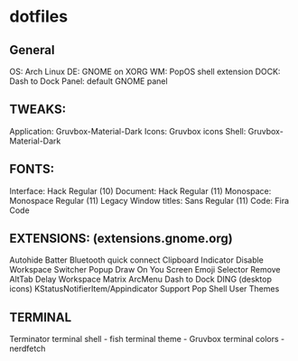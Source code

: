 # dotfiles

## General
OS: Arch Linux
DE: GNOME on XORG
WM: PopOS shell extension
DOCK: Dash to Dock
Panel: default GNOME panel

## TWEAKS:

Application: Gruvbox-Material-Dark
Icons: Gruvbox icons
Shell: Gruvbox-Material-Dark

## FONTS:

Interface: Hack Regular (10)
Document: Hack Regular (11)
Monospace: Monospace Regular (11)
Legacy Window titles: Sans Regular (11)
Code: Fira Code

## EXTENSIONS: (extensions.gnome.org)

Autohide Batter
Bluetooth quick connect
Clipboard Indicator
Disable Workspace Switcher Popup
Draw On You Screen
Emoji Selector
Remove AltTab Delay
Workspace Matrix
ArcMenu
Dash to Dock
DING (desktop icons)
KStatusNotifierItem/Appindicator Support
Pop Shell
User Themes

## TERMINAL

Terminator
terminal shell - fish
terminal theme - Gruvbox
terminal colors - nerdfetch


